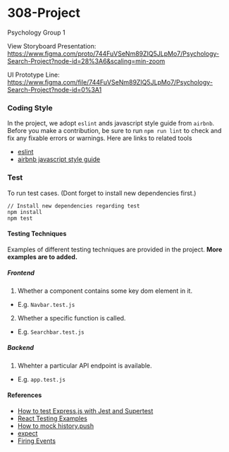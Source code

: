 # 308-Project
Psychology Group 1

View Storyboard Presentation: https://www.figma.com/proto/744FuVSeNm89ZIQ5JLpMo7/Psychology-Search-Project?node-id=28%3A6&scaling=min-zoom

UI Prototype Line: https://www.figma.com/file/744FuVSeNm89ZIQ5JLpMo7/Psychology-Search-Project?node-id=0%3A1


### Coding Style
In the project, we adopt `eslint` ands javascript style guide from `airbnb`. Before you make a contribution, be sure to run `npm run lint` to check and fix any fixable errors or warnings. Here are links to related tools

+ [eslint](https://eslint.org/)
+ [airbnb javascript style guide](https://github.com/airbnb/javascript)

### Test
To run test cases. (Dont forget to install new dependencies first.)
```
// Install new dependencies regarding test
npm install
npm test
```

#### Testing Techniques
Examples of different testing techniques are provided in the project. **More examples are to added.**

##### Frontend
1. Whether a component contains some key dom element in it.
  + E.g. `Navbar.test.js`
2. Whether a specific function is called.
  + E.g. `Searchbar.test.js`

##### Backend
1. Whehter a particular API endpoint is available.
  + E.g. `app.test.js`

#### References
+ [How to test Express.js with Jest and Supertest](https://www.albertgao.xyz/2017/05/24/how-to-test-expressjs-with-jest-and-supertest/)
+ [React Testing Examples](https://react-testing-examples.com/jest-rtl/)
+ [How to mock history.push](https://stackoverflow.com/questions/58524183/how-to-mock-history-push-with-the-new-react-router-hooks-using-jest)
+ [expect](https://jestjs.io/docs/en/expect)
+ [Firing Events](https://testing-library.com/docs/dom-testing-library/api-events)

